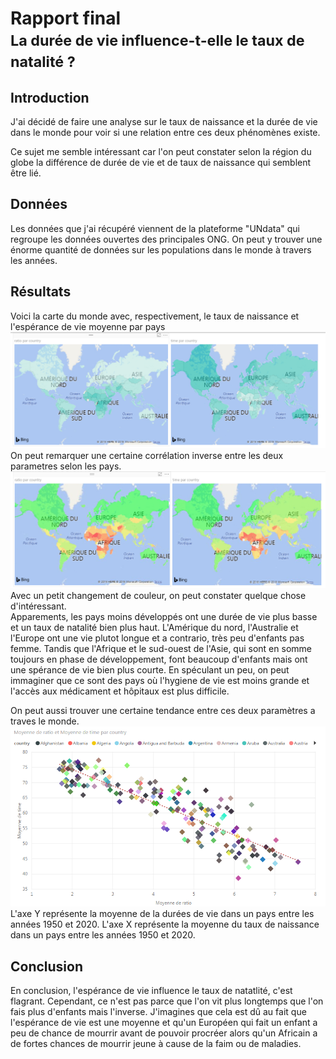 # Rapport final <br /><small>La durée de vie influence-t-elle le taux de natalité ?</small>

## Introduction

J'ai décidé de faire une analyse sur le taux de naissance et la durée de vie dans le monde pour voir si une relation entre ces deux phénomènes existe.

Ce sujet me semble intéressant car l'on peut constater selon la région du globe la différence de durée de vie et de taux de naissance qui semblent être lié.


## Données

Les données que j'ai récupéré viennent de la plateforme "UNdata" qui regroupe les données ouvertes des principales ONG. On peut y trouver une énorme quantité de données sur les populations dans le monde à travers les années.

## Résultats

Voici la carte du monde avec, respectivement, le taux de naissance et l'espérance de vie moyenne par pays 
![graph1](../figures/final/birthandlifetimeinamap.PNG)
On peut remarquer une certaine corrélation inverse entre les deux parametres selon les pays.
![graph2](../figures/final/maps.PNG)
Avec un petit changement de couleur, on peut constater quelque chose d'intéressant. \
Apparements, les pays moins développés ont une durée de vie plus basse et un taux de natalité bien plus haut. L'Amérique du nord, l'Australie et l'Europe ont une vie plutot longue et a contrario, très peu d'enfants pas femme. Tandis que l'Afrique et le sud-ouest de l'Asie, qui sont en somme toujours en phase de développement, font beaucoup d'enfants mais ont une spérance de vie bien plus courte. En spéculant un peu, on peut immaginer que ce sont des pays où l'hygiene de vie est moins grande et l'accès aux médicament et hôpitaux est plus difficile.

On peut aussi trouver une certaine tendance entre ces deux paramètres a traves le monde.
![graph3](../figures/final/dots-tendance.PNG)\
L'axe Y représente la moyenne de la durées de vie dans un pays entre les années 1950 et 2020.
L'axe X représente la moyenne du taux de naissance dans un pays entre les années 1950 et 2020.


## Conclusion

En conclusion, l'espérance de vie influence le taux de natatlité, c'est flagrant. Cependant, ce n'est pas parce que l'on vit plus longtemps que l'on fais plus d'enfants mais l'inverse. J'imagines que cela est dû au fait que l'espérance de vie est une moyenne et qu'un Européen qui fait un enfant a peu de chance de mourrir avant de pouvoir procréer alors qu'un Africain a de fortes chances de mourrir jeune à cause de la faim ou de maladies.
